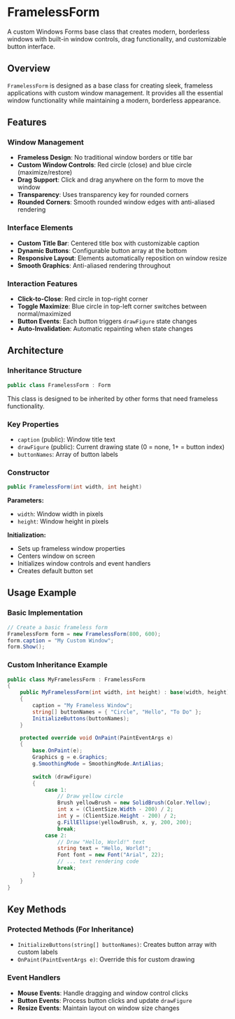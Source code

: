 ﻿# FramelessForm

A custom Windows Forms base class that creates modern, borderless windows with built-in window controls, drag functionality, and customizable button interface.

## Overview

`FramelessForm` is designed as a base class for creating sleek, frameless applications with custom window management. It provides all the essential window functionality while maintaining a modern, borderless appearance.

## Features

### Window Management
- **Frameless Design**: No traditional window borders or title bar
- **Custom Window Controls**: Red circle (close) and blue circle (maximize/restore)
- **Drag Support**: Click and drag anywhere on the form to move the window
- **Transparency**: Uses transparency key for rounded corners
- **Rounded Corners**: Smooth rounded window edges with anti-aliased rendering

### Interface Elements
- **Custom Title Bar**: Centered title box with customizable caption
- **Dynamic Buttons**: Configurable button array at the bottom
- **Responsive Layout**: Elements automatically reposition on window resize
- **Smooth Graphics**: Anti-aliased rendering throughout

### Interaction Features
- **Click-to-Close**: Red circle in top-right corner
- **Toggle Maximize**: Blue circle in top-left corner switches between normal/maximized
- **Button Events**: Each button triggers `drawFigure` state changes
- **Auto-Invalidation**: Automatic repainting when state changes

## Architecture

### Inheritance Structure
```csharp
public class FramelessForm : Form
```

This class is designed to be inherited by other forms that need frameless functionality.

### Key Properties
- `caption` (public): Window title text
- `drawFigure` (public): Current drawing state (0 = none, 1+ = button index)
- `buttonNames`: Array of button labels

### Constructor
```csharp
public FramelessForm(int width, int height)
```

**Parameters:**
- `width`: Window width in pixels  
- `height`: Window height in pixels

**Initialization:**
- Sets up frameless window properties
- Centers window on screen
- Initializes window controls and event handlers
- Creates default button set

## Usage Example

### Basic Implementation
```csharp
// Create a basic frameless form
FramelessForm form = new FramelessForm(800, 600);
form.caption = "My Custom Window";
form.Show();
```

### Custom Inheritance Example
```csharp
public class MyFramelessForm : FramelessForm
{
    public MyFramelessForm(int width, int height) : base(width, height)
    {
        caption = "My Frameless Window";
        string[] buttonNames = { "Circle", "Hello", "To Do" };
        InitializeButtons(buttonNames);           
    }

    protected override void OnPaint(PaintEventArgs e)
    {
        base.OnPaint(e);
        Graphics g = e.Graphics;
        g.SmoothingMode = SmoothingMode.AntiAlias;
        
        switch (drawFigure)
        {
            case 1:
                // Draw yellow circle
                Brush yellowBrush = new SolidBrush(Color.Yellow); 
                int x = (ClientSize.Width - 200) / 2; 
                int y = (ClientSize.Height - 200) / 2; 
                g.FillEllipse(yellowBrush, x, y, 200, 200);
                break;
            case 2:
                // Draw "Hello, World!" text
                string text = "Hello, World!"; 
                Font font = new Font("Arial", 22); 
                // ... text rendering code
                break;
        }
    }
}
```

## Key Methods

### Protected Methods (For Inheritance)
- `InitializeButtons(string[] buttonNames)`: Creates button array with custom labels
- `OnPaint(PaintEventArgs e)`: Override this for custom drawing

### Event Handlers
- **Mouse Events**: Handle dragging and window control clicks
- **Button Events**: Process button clicks and update `drawFigure`
- **Resize Events**: Maintain layout on window size changes

